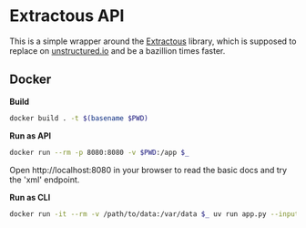 # Extractous API

This is a simple wrapper around the [Extractous]() library, which is supposed to replace on [unstructured.io]() and be a bazillion
times faster.



## Docker

**Build**

```bash
docker build . -t $(basename $PWD)
```


**Run as API**

```bash
docker run --rm -p 8080:8080 -v $PWD:/app $_
```

Open http://localhost:8080 in your browser to read the basic docs and try the 'xml' endpoint.

**Run as CLI**

```bash
docker run -it --rm -v /path/to/data:/var/data $_ uv run app.py --input /var/data/yourfile.pdf
```

